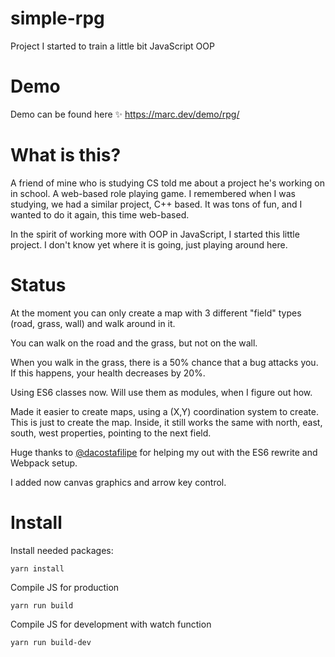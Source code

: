 # simple-rpg
Project I started to train a little bit JavaScript OOP

# Demo
Demo can be found here ✨
https://marc.dev/demo/rpg/

# What is this?
A friend of mine who is studying CS told me about a project he's working on in school. A web-based role playing game. I remembered when I was studying, we had a similar project, C++ based. It was tons of fun, and I wanted to do it again, this time web-based.

In the spirit of working more with OOP in JavaScript, I started this little project. I don't know yet where it is going, just playing around here.

# Status
At the moment you can only create a map with 3 different "field" types (road, grass, wall) and walk around in it.

You can walk on the road and the grass, but not on the wall.

When you walk in the grass, there is a 50% chance that a bug attacks you. If this happens, your health decreases by 20%.

Using ES6 classes now. Will use them as modules, when I figure out how.

Made it easier to create maps, using a (X,Y) coordination system to create. This is just to create the map. Inside, it still works the same with north, east, south, west properties, pointing to the next field.

Huge thanks to [@dacostafilipe](https://twitter.com/dacostafilipe) for helping my out with the ES6 rewrite and Webpack setup.

I added now canvas graphics and arrow key control.

# Install

Install needed packages:

```
yarn install
```

Compile JS for production

```
yarn run build
```

Compile JS for development with watch function

```
yarn run build-dev
```